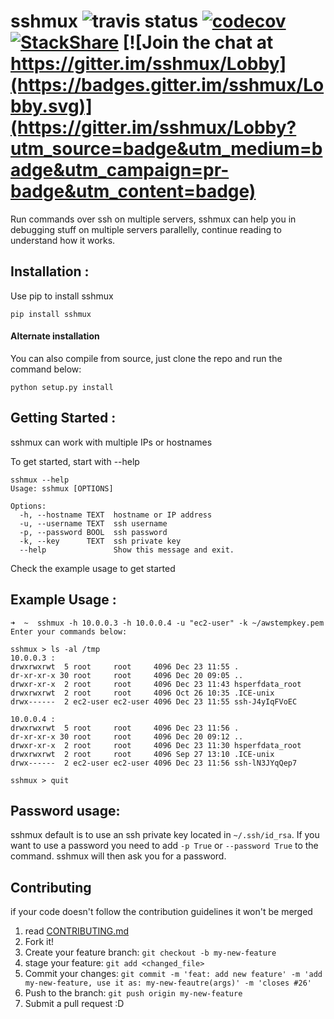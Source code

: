 
# sshmux ![travis status](https://travis-ci.org/dvopsway/sshmux.svg?branch=master) [![codecov](https://codecov.io/gh/dvopsway/sshmux/branch/master/graph/badge.svg)](https://codecov.io/gh/dvopsway/sshmux) [![StackShare](https://img.shields.io/badge/tech-stack-0690fa.svg?style=flat)](https://stackshare.io/dvopsway/sshmux) [![Join the chat at https://gitter.im/sshmux/Lobby](https://badges.gitter.im/sshmux/Lobby.svg)](https://gitter.im/sshmux/Lobby?utm_source=badge&utm_medium=badge&utm_campaign=pr-badge&utm_content=badge)

Run commands over ssh on multiple servers, sshmux can help you in debugging stuff on multiple servers parallelly, continue reading to understand how it works.

## Installation :

Use pip to install sshmux

```
pip install sshmux
```

#### Alternate installation

You can also compile from source, just clone the repo and run the command below:

```
python setup.py install
```

## Getting Started :

sshmux can work with multiple IPs or hostnames

To get started, start with --help
```
sshmux --help
Usage: sshmux [OPTIONS]

Options:
  -h, --hostname TEXT  hostname or IP address
  -u, --username TEXT  ssh username
  -p, --password BOOL  ssh password
  -k, --key      TEXT  ssh private key
  --help               Show this message and exit.
```

Check the example usage to get started

## Example Usage :

```
➜  ~  sshmux -h 10.0.0.3 -h 10.0.0.4 -u "ec2-user" -k ~/awstempkey.pem
Enter your commands below:

sshmux > ls -al /tmp
10.0.0.3 :
drwxrwxrwt  5 root     root     4096 Dec 23 11:55 .
dr-xr-xr-x 30 root     root     4096 Dec 20 09:05 ..
drwxr-xr-x  2 root     root     4096 Dec 23 11:43 hsperfdata_root
drwxrwxrwt  2 root     root     4096 Oct 26 10:35 .ICE-unix
drwx------  2 ec2-user ec2-user 4096 Dec 23 11:55 ssh-J4yIqFVoEC

10.0.0.4 :
drwxrwxrwt  5 root     root     4096 Dec 23 11:56 .
dr-xr-xr-x 30 root     root     4096 Dec 20 09:12 ..
drwxr-xr-x  2 root     root     4096 Dec 23 11:30 hsperfdata_root
drwxrwxrwt  2 root     root     4096 Sep 27 13:10 .ICE-unix
drwx------  2 ec2-user ec2-user 4096 Dec 23 11:56 ssh-lN3JYqQep7

sshmux > quit
```

## Password usage:

sshmux default is to use an ssh private key located in `~/.ssh/id_rsa`.
If you want to use a password you need to add `-p True` or
 `--password True` to the command. sshmux will then ask you for a password.

## Contributing
if your code doesn't follow the contribution guidelines it won't be merged

1. read [CONTRIBUTING.md](https://github.com/dvopsway/sshmux/blob/master/CONTRIBUTING.md)
2. Fork it!
3. Create your feature branch: `git checkout -b my-new-feature`
4. stage your feature: `git add <changed_file>`
5. Commit your changes: `git commit -m 'feat: add new feature' -m 'add my-new-feature, use it as: my-new-feautre(args)' -m 'closes #26'`
5. Push to the branch: `git push origin my-new-feature`
6. Submit a pull request :D
